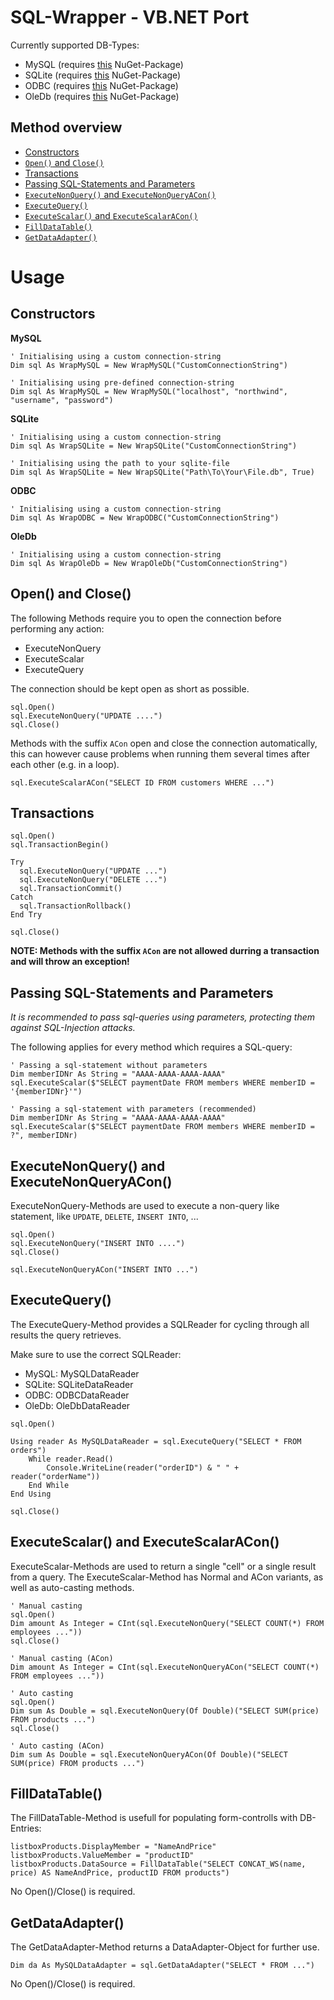 # SQL-Wrapper - VB.NET Port

Currently supported DB-Types:
- MySQL (requires [this](https://www.nuget.org/packages/MySql.Data/) NuGet-Package)
- SQLite (requires [this](https://www.nuget.org/packages/sqlite/) NuGet-Package)
- ODBC (requires [this](https://www.nuget.org/packages/System.Data.Odbc/) NuGet-Package)
- OleDb (requires [this](https://www.nuget.org/packages/System.Data.OleDb/) NuGet-Package)

## Method overview

- [Constructors](https://github.com/TobiHatti/SQL-Wrapper-Classes/tree/master/Finished/VB.NET#constructors)
- [`Open()` and `Close()`](https://github.com/TobiHatti/SQL-Wrapper-Classes/tree/master/Finished/VB.NET#open-and-close)
- [Transactions](https://github.com/TobiHatti/SQL-Wrapper-Classes/tree/master/Finished/VB.NET#transactions)
- [Passing SQL-Statements and Parameters](https://github.com/TobiHatti/SQL-Wrapper-Classes/tree/master/Finished/VB.NET#passing-sql-statements-and-parameters)
- [`ExecuteNonQuery()` and `ExecuteNonQueryACon()`](https://github.com/TobiHatti/SQL-Wrapper-Classes/tree/master/Finished/VB.NET#executenonquery-and-executenonqueryacon)
- [`ExecuteQuery()`](https://github.com/TobiHatti/SQL-Wrapper-Classes/tree/master/Finished/VB.NET#executequery)
- [`ExecuteScalar()` and `ExecuteScalarACon()`](https://github.com/TobiHatti/SQL-Wrapper-Classes/tree/master/Finished/VB.NET#executescalar-and-executescalaracon)
- [`FillDataTable()`](https://github.com/TobiHatti/SQL-Wrapper-Classes/tree/master/Finished/VB.NET#filldatatable)
- [`GetDataAdapter()`](https://github.com/TobiHatti/SQL-Wrapper-Classes/tree/master/Finished/VB.NET#getdataadapter)

# Usage

## Constructors

__MySQL__
```vbnet
' Initialising using a custom connection-string
Dim sql As WrapMySQL = New WrapMySQL("CustomConnectionString")

' Initialising using pre-defined connection-string
Dim sql As WrapMySQL = New WrapMySQL("localhost", "northwind", "username", "password")
```
__SQLite__
```vbnet
' Initialising using a custom connection-string
Dim sql As WrapSQLite = New WrapSQLite("CustomConnectionString")

' Initialising using the path to your sqlite-file
Dim sql As WrapSQLite = New WrapSQLite("Path\To\Your\File.db", True)
```
__ODBC__
```vbnet
' Initialising using a custom connection-string
Dim sql As WrapODBC = New WrapODBC("CustomConnectionString")
```

__OleDb__
```vbnet
' Initialising using a custom connection-string
Dim sql As WrapOleDb = New WrapOleDb("CustomConnectionString")
```

## Open() and Close()

The following Methods require you to open the connection before performing any action:
- ExecuteNonQuery
- ExecuteScalar
- ExecuteQuery

The connection should be kept open as short as possible.
```vbnet
sql.Open()
sql.ExecuteNonQuery("UPDATE ....")
sql.Close()
```

Methods with the suffix `ACon` open and close the connection automatically, this can however cause problems when running them several times after each other (e.g. in a loop). 

```vbnet
sql.ExecuteScalarACon("SELECT ID FROM customers WHERE ...")
```

## Transactions

```vbnet
sql.Open()
sql.TransactionBegin()

Try
  sql.ExecuteNonQuery("UPDATE ...")
  sql.ExecuteNonQuery("DELETE ...")
  sql.TransactionCommit()
Catch
  sql.TransactionRollback()
End Try

sql.Close()
```
__NOTE: Methods with the suffix `ACon` are not allowed durring a transaction and will throw an exception!__

## Passing SQL-Statements and Parameters

_It is recommended to pass sql-queries using parameters, protecting them against SQL-Injection attacks._

The following applies for every method which requires a SQL-query:
```vbnet
' Passing a sql-statement without parameters
Dim memberIDNr As String = "AAAA-AAAA-AAAA-AAAA"
sql.ExecuteScalar($"SELECT paymentDate FROM members WHERE memberID = '{memberIDNr}'")

' Passing a sql-statement with parameters (recommended)
Dim memberIDNr As String = "AAAA-AAAA-AAAA-AAAA"
sql.ExecuteScalar($"SELECT paymentDate FROM members WHERE memberID = ?", memberIDNr)
```

## ExecuteNonQuery() and ExecuteNonQueryACon()

ExecuteNonQuery-Methods are used to execute a non-query like statement, like `UPDATE`, `DELETE`, `INSERT INTO`, ...

```vbnet
sql.Open()
sql.ExecuteNonQuery("INSERT INTO ....")
sql.Close()
```

```vbnet
sql.ExecuteNonQueryACon("INSERT INTO ...")
```

## ExecuteQuery()

The ExecuteQuery-Method provides a SQLReader for cycling through all results the query retrieves.

Make sure to use the correct SQLReader:
- MySQL: MySQLDataReader
- SQLite: SQLiteDataReader
- ODBC: ODBCDataReader
- OleDb: OleDbDataReader

```vbnet
sql.Open()

Using reader As MySQLDataReader = sql.ExecuteQuery("SELECT * FROM orders")
    While reader.Read()
        Console.WriteLine(reader("orderID") & " " + reader("orderName"))
    End While
End Using

sql.Close()
```

## ExecuteScalar() and ExecuteScalarACon()

ExecuteScalar-Methods are used to return a single "cell" or a single result from a query.
The ExecuteScalar-Method has Normal and ACon variants, as well as auto-casting methods.

```vbnet
' Manual casting
sql.Open()
Dim amount As Integer = CInt(sql.ExecuteNonQuery("SELECT COUNT(*) FROM employees ..."))
sql.Close()
```

```vbnet
' Manual casting (ACon)
Dim amount As Integer = CInt(sql.ExecuteNonQueryACon("SELECT COUNT(*) FROM employees ..."))
```

```vbnet
' Auto casting
sql.Open()
Dim sum As Double = sql.ExecuteNonQuery(Of Double)("SELECT SUM(price) FROM products ...")
sql.Close()
```

```vbnet
' Auto casting (ACon)
Dim sum As Double = sql.ExecuteNonQueryACon(Of Double)("SELECT SUM(price) FROM products ...")
```

## FillDataTable()

The FillDataTable-Method is usefull for populating form-controlls with DB-Entries:
```vbnet
listboxProducts.DisplayMember = "NameAndPrice"
listboxProducts.ValueMember = "productID"
listboxProducts.DataSource = FillDataTable("SELECT CONCAT_WS(name, price) AS NameAndPrice, productID FROM products")
```
No Open()/Close() is required.

## GetDataAdapter()

The GetDataAdapter-Method returns a DataAdapter-Object for further use.
```vbnet
Dim da As MySQLDataAdapter = sql.GetDataAdapter("SELECT * FROM ...")
```
No Open()/Close() is required.
